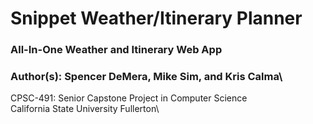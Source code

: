 # Snippet Weather/Itinerary Planner
### All-In-One Weather and Itinerary Web App

### Author(s): Spencer DeMera, Mike Sim, and Kris Calma\

CPSC-491: Senior Capstone Project in Computer Science\
California State University Fullerton\
